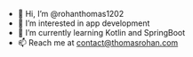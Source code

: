 - 👋 Hi, I’m @rohanthomas1202
- 👀 I’m interested in app development
- 🌱 I’m currently learning Kotlin and SpringBoot
- 📫 Reach me at contact@thomasrohan.com

<!---
rohanthomas1202/rohanthomas1202 is a ✨ special ✨ repository because its `README.md` (this file) appears on your GitHub profile.
You can click the Preview link to take a look at your changes.
--->
